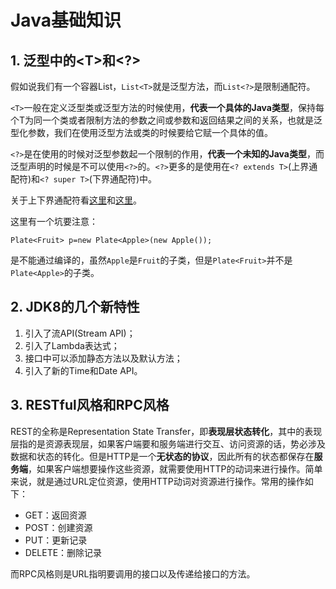 # Java基础知识

## 1. 泛型中的\<T>和<?>

假如说我们有一个容器List，`List<T>`就是泛型方法，而`List<?>`是限制通配符。

`<T>`一般在定义泛型类或泛型方法的时候使用，**代表一个具体的Java类型**，保持每个T为同一个类或者限制方法的参数之间或参数和返回结果之间的关系，也就是泛型化参数，我们在使用泛型方法或类的时候要给它赋一个具体的值。

`<?>`是在使用的时候对泛型参数起一个限制的作用，**代表一个未知的Java类型**，而泛型声明的时候是不可以使用`<?>`的。`<?>`更多的是使用在`<? extends T>`(上界通配符)和`<? super T>`(下界通配符)中。

关于上下界通配符看[这里](https://www.zhihu.com/question/20400700/answer/117464182)和[这里](https://www.zhihu.com/question/31429113)。

这里有一个坑要注意：

	Plate<Fruit> p=new Plate<Apple>(new Apple());

是不能通过编译的，虽然`Apple`是`Fruit`的子类，但是`Plate<Fruit>`并不是`Plate<Apple>`的子类。

## 2. JDK8的几个新特性

1. 引入了流API(Stream API)；
2. 引入了Lambda表达式；
3. 接口中可以添加静态方法以及默认方法；
4. 引入了新的Time和Date API。

## 3. RESTful风格和RPC风格

REST的全称是Representation State Transfer，即**表现层状态转化**，其中的表现层指的是资源表现层，如果客户端要和服务端进行交互、访问资源的话，势必涉及数据和状态的转化。但是HTTP是一个**无状态的协议**，因此所有的状态都保存在**服务端**，如果客户端想要操作这些资源，就需要使用HTTP的动词来进行操作。简单来说，就是通过URL定位资源，使用HTTP动词对资源进行操作。常用的操作如下：

* GET：返回资源
* POST：创建资源
* PUT：更新记录
* DELETE：删除记录

而RPC风格则是URL指明要调用的接口以及传递给接口的方法。

